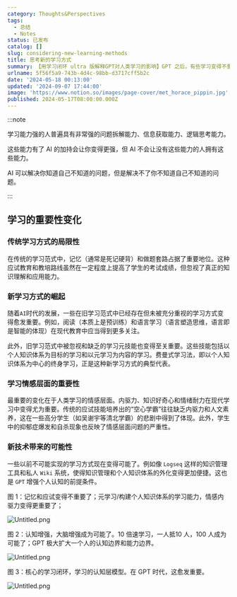 ```yaml
---
category: Thoughts&Perspectives
tags:
  - 总结
  - Notes
status: 已发布
catalog: []
slug: considering-new-learning-methods
title: 思考新的学习方式
summary: 【用学习闭环 ultra 版解释GPT对人类学习的影响】GPT 之后，有些学习变得不重要了，有些学习变得更重要了，有些学习从不可能变成可能了。
urlname: 5f56f5a9-743b-4d4c-98bb-d3717cff5b2c
date: '2024-05-18 00:13:00'
updated: '2024-09-07 17:44:00'
image: 'https://www.notion.so/images/page-cover/met_horace_pippin.jpg'
published: 2024-05-17T08:00:00.000Z
---
```


:::note


学习能力强的人普遍具有非常强的问题拆解能力、信息获取能力、逻辑思考能力。


这些能力有了 AI 的加持会让你变得更强，但 AI 不会让没有这些能力的人拥有这些能力。


AI 可以解决你知道自己不知道的问题，但是解决不了你不知道自己不知道的问题。


:::


## 学习的重要性变化


### 传统学习方式的局限性


在传统的学习范式中，记忆（通常是死记硬背）和做题套路占据了重要地位。这种应试教育和教培路线虽然在一定程度上提高了学生的考试成绩，但忽视了真正的知识理解和应用能力。


### 新学习方式的崛起


随着`AI`时代的发展，一些在旧学习范式中已经存在但未被充分重视的学习方式变得愈发重要。例如，阅读（本质上是预训练）和语言学习（语言塑造思维，语言即是智能的体现）在现代教育中应当得到更多关注。


此外，旧学习范式中被忽视和缺乏的学习元技能也变得至关重要。这些技能包括以个人知识体系为目标的学习和以元学习为内容的学习。费曼式学习法，即以个人知识体系为中心的终身学习，正是这种新学习方式的典型代表。


### 学习情感层面的重要性


最重要的变化在于人类学习的情感层面。内驱力、知识好奇心和情绪耐力在现代学习中变得尤为重要。传统的应试技能培养出的“空心学霸”往往缺乏内驱力和人文素养，这在一些高分学生（如吴谢宇等清北学霸）的悲剧中得到了体现。此外，学生中的抑郁症爆发和自杀现象也反映了情感层面问题的严重性。


### 新技术带来的可能性


一些以前不可能实现的学习方式现在变得可能了。例如像 `Logseq` 这样的知识管理工具和私人 `Wiki` 系统，使得知识管理和个人知识体系的外化变得更加便捷。这也是 `GPT` 增强个人认知的前提条件。


图 1：记忆和应试变得不重要了；元学习/构建个人知识体系的学习能力，情感内驱力变得更重要了；


![Untitled.png](https://prod-files-secure.s3.us-west-2.amazonaws.com/5d24fe63-e567-4804-86f9-9fdc62e13082/a8319b77-00b3-43d9-9f99-e58187f20cfe/Untitled.png?X-Amz-Algorithm=AWS4-HMAC-SHA256&X-Amz-Content-Sha256=UNSIGNED-PAYLOAD&X-Amz-Credential=ASIAZI2LB4664GO6BM4O%2F20250323%2Fus-west-2%2Fs3%2Faws4_request&X-Amz-Date=20250323T053634Z&X-Amz-Expires=3600&X-Amz-Security-Token=IQoJb3JpZ2luX2VjEHMaCXVzLXdlc3QtMiJGMEQCIGY5cvL5LXTD06zhCtQO4q%2Bi%2BDaFgc6oKn5G7qfG5BbGAiBwLhDCcHE%2BGdlNFxbIA1LUhylNr2wESB4QPbBc8E7u6iqIBAjL%2F%2F%2F%2F%2F%2F%2F%2F%2F%2F8BEAAaDDYzNzQyMzE4MzgwNSIMhGd0HLl4Cej86V06KtwDXQJYfOgjuwTLlvHxbYB2Xszv8tVV3cUO3CII26vl%2F%2FyqQr3714gI8gwsJrBzFW%2BgzPEGT22vQYPRaT0abhZcnkq%2FlDXrhqS%2BbPFqta9Py4LkhgPFOeV95dnPUF%2Fx3kNl0JYT79fI4vF7DqIh0GoDzj17M000RLKOgIUdHH%2BpxwmDg8NqMSG0csWa75DpC8nNjUi%2BxWZhUg3bGn9Pfc52Fc9NSh2k%2BEDHhpyNJa7A7EkDqsC7sGkiUxlIN1W0ryhg61tCVUD%2Bo3V7ADHnN%2FeNHZPxs94Two5xk4vVSJ1JKuc0XnACRJCk8J%2B1%2F67xXBGHYf82Mtc4bxwQ%2BZQLuSSj%2BiGsu%2BOS%2F9bREVBBcrWEtYJA3Tr4pAOGgNgQLCGy285qMGZgcWXNkgWQVUwTId1rZOKq0Gk8%2BPrcVz%2F5XSqxxcDjhp9yEJSh%2B%2Fc51uI2JezwtK2hVPE8wL9%2FDe1%2FVC2X9UYNRZoPY59zW2fsNSxiN%2FcjXycX%2FMsQB5G3slzMQF%2FH6mhBeIcqibwEcebnlgDWNbyYmt1h1hTPhr0Nc6sQ7mJ6RT4Vq7ZTtO11o6Kd%2BjfdrG2dPVqcuMnSH7P9b5FFpxfmJoy6bGofBdUio5mug99piQFpxvj33iF82jAwmuH9vgY6pgFXtrng4daqXNmo%2BvYRhVQ2WrAVZIyEj5ub%2FdZ0IlqhL1aEX%2BpRoJj%2F7OBBmdQWfDP6CbTDIRh0%2F%2BVtrt%2BbsYUPy6W%2FFfmfE1PImjrAL2fSNEFxQpGHJitwPS5TX5wCJi2UnPczJgK%2B4yMMIjcGVMBHB%2BqTngse0M9Qttp64pOTOZluAgJTuvjbYMcVMnCBNmUdbAwiGBk1AY6%2FyEWdP6plAs1CdjOo&X-Amz-Signature=def113235180b5b2a738a2e50a834884ede3bb4c7c9e02a2443d101c25caf5ff&X-Amz-SignedHeaders=host&x-id=GetObject)


图 2：认知增强，大脑增强成为可能了。10 倍速学习，一人抵10 人，100 人成为可能了；GPT 极大扩大一个人的认知边界和能力边界。


![Untitled.png](https://prod-files-secure.s3.us-west-2.amazonaws.com/5d24fe63-e567-4804-86f9-9fdc62e13082/e195b372-4d2b-479c-9e75-1be4e2c1412e/Untitled.png?X-Amz-Algorithm=AWS4-HMAC-SHA256&X-Amz-Content-Sha256=UNSIGNED-PAYLOAD&X-Amz-Credential=ASIAZI2LB4664GO6BM4O%2F20250323%2Fus-west-2%2Fs3%2Faws4_request&X-Amz-Date=20250323T053634Z&X-Amz-Expires=3600&X-Amz-Security-Token=IQoJb3JpZ2luX2VjEHMaCXVzLXdlc3QtMiJGMEQCIGY5cvL5LXTD06zhCtQO4q%2Bi%2BDaFgc6oKn5G7qfG5BbGAiBwLhDCcHE%2BGdlNFxbIA1LUhylNr2wESB4QPbBc8E7u6iqIBAjL%2F%2F%2F%2F%2F%2F%2F%2F%2F%2F8BEAAaDDYzNzQyMzE4MzgwNSIMhGd0HLl4Cej86V06KtwDXQJYfOgjuwTLlvHxbYB2Xszv8tVV3cUO3CII26vl%2F%2FyqQr3714gI8gwsJrBzFW%2BgzPEGT22vQYPRaT0abhZcnkq%2FlDXrhqS%2BbPFqta9Py4LkhgPFOeV95dnPUF%2Fx3kNl0JYT79fI4vF7DqIh0GoDzj17M000RLKOgIUdHH%2BpxwmDg8NqMSG0csWa75DpC8nNjUi%2BxWZhUg3bGn9Pfc52Fc9NSh2k%2BEDHhpyNJa7A7EkDqsC7sGkiUxlIN1W0ryhg61tCVUD%2Bo3V7ADHnN%2FeNHZPxs94Two5xk4vVSJ1JKuc0XnACRJCk8J%2B1%2F67xXBGHYf82Mtc4bxwQ%2BZQLuSSj%2BiGsu%2BOS%2F9bREVBBcrWEtYJA3Tr4pAOGgNgQLCGy285qMGZgcWXNkgWQVUwTId1rZOKq0Gk8%2BPrcVz%2F5XSqxxcDjhp9yEJSh%2B%2Fc51uI2JezwtK2hVPE8wL9%2FDe1%2FVC2X9UYNRZoPY59zW2fsNSxiN%2FcjXycX%2FMsQB5G3slzMQF%2FH6mhBeIcqibwEcebnlgDWNbyYmt1h1hTPhr0Nc6sQ7mJ6RT4Vq7ZTtO11o6Kd%2BjfdrG2dPVqcuMnSH7P9b5FFpxfmJoy6bGofBdUio5mug99piQFpxvj33iF82jAwmuH9vgY6pgFXtrng4daqXNmo%2BvYRhVQ2WrAVZIyEj5ub%2FdZ0IlqhL1aEX%2BpRoJj%2F7OBBmdQWfDP6CbTDIRh0%2F%2BVtrt%2BbsYUPy6W%2FFfmfE1PImjrAL2fSNEFxQpGHJitwPS5TX5wCJi2UnPczJgK%2B4yMMIjcGVMBHB%2BqTngse0M9Qttp64pOTOZluAgJTuvjbYMcVMnCBNmUdbAwiGBk1AY6%2FyEWdP6plAs1CdjOo&X-Amz-Signature=4b86d0278c143505da4e0047230b66b87fe7c75452c46d1757ec202e3391ef3a&X-Amz-SignedHeaders=host&x-id=GetObject)


图 3：核心的学习闭环，学习的认知层模型。在 GPT 时代，这愈发重要。


![Untitled.png](https://prod-files-secure.s3.us-west-2.amazonaws.com/5d24fe63-e567-4804-86f9-9fdc62e13082/57f2a38d-97b9-407e-baa1-8fecb8348e87/Untitled.png?X-Amz-Algorithm=AWS4-HMAC-SHA256&X-Amz-Content-Sha256=UNSIGNED-PAYLOAD&X-Amz-Credential=ASIAZI2LB4664GO6BM4O%2F20250323%2Fus-west-2%2Fs3%2Faws4_request&X-Amz-Date=20250323T053634Z&X-Amz-Expires=3600&X-Amz-Security-Token=IQoJb3JpZ2luX2VjEHMaCXVzLXdlc3QtMiJGMEQCIGY5cvL5LXTD06zhCtQO4q%2Bi%2BDaFgc6oKn5G7qfG5BbGAiBwLhDCcHE%2BGdlNFxbIA1LUhylNr2wESB4QPbBc8E7u6iqIBAjL%2F%2F%2F%2F%2F%2F%2F%2F%2F%2F8BEAAaDDYzNzQyMzE4MzgwNSIMhGd0HLl4Cej86V06KtwDXQJYfOgjuwTLlvHxbYB2Xszv8tVV3cUO3CII26vl%2F%2FyqQr3714gI8gwsJrBzFW%2BgzPEGT22vQYPRaT0abhZcnkq%2FlDXrhqS%2BbPFqta9Py4LkhgPFOeV95dnPUF%2Fx3kNl0JYT79fI4vF7DqIh0GoDzj17M000RLKOgIUdHH%2BpxwmDg8NqMSG0csWa75DpC8nNjUi%2BxWZhUg3bGn9Pfc52Fc9NSh2k%2BEDHhpyNJa7A7EkDqsC7sGkiUxlIN1W0ryhg61tCVUD%2Bo3V7ADHnN%2FeNHZPxs94Two5xk4vVSJ1JKuc0XnACRJCk8J%2B1%2F67xXBGHYf82Mtc4bxwQ%2BZQLuSSj%2BiGsu%2BOS%2F9bREVBBcrWEtYJA3Tr4pAOGgNgQLCGy285qMGZgcWXNkgWQVUwTId1rZOKq0Gk8%2BPrcVz%2F5XSqxxcDjhp9yEJSh%2B%2Fc51uI2JezwtK2hVPE8wL9%2FDe1%2FVC2X9UYNRZoPY59zW2fsNSxiN%2FcjXycX%2FMsQB5G3slzMQF%2FH6mhBeIcqibwEcebnlgDWNbyYmt1h1hTPhr0Nc6sQ7mJ6RT4Vq7ZTtO11o6Kd%2BjfdrG2dPVqcuMnSH7P9b5FFpxfmJoy6bGofBdUio5mug99piQFpxvj33iF82jAwmuH9vgY6pgFXtrng4daqXNmo%2BvYRhVQ2WrAVZIyEj5ub%2FdZ0IlqhL1aEX%2BpRoJj%2F7OBBmdQWfDP6CbTDIRh0%2F%2BVtrt%2BbsYUPy6W%2FFfmfE1PImjrAL2fSNEFxQpGHJitwPS5TX5wCJi2UnPczJgK%2B4yMMIjcGVMBHB%2BqTngse0M9Qttp64pOTOZluAgJTuvjbYMcVMnCBNmUdbAwiGBk1AY6%2FyEWdP6plAs1CdjOo&X-Amz-Signature=17f770c24f8cbc130a3e6896a83d53394f9cfab94d5516266c95598d4c5170ed&X-Amz-SignedHeaders=host&x-id=GetObject)

